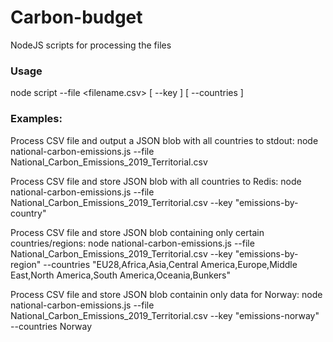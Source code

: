 # Carbon-budget 

NodeJS scripts for processing the files

### Usage
node script --file <filename.csv> [ --key <optional-redis-key> ]  [ --countries <optional-country-list> ]

### Examples:

Process CSV file and output a JSON blob with all countries to stdout:
node national-carbon-emissions.js --file National_Carbon_Emissions_2019_Territorial.csv

Process CSV file and store JSON blob with all countries to Redis:
node national-carbon-emissions.js --file National_Carbon_Emissions_2019_Territorial.csv --key "emissions-by-country"

Process CSV file and store JSON blob containing only certain countries/regions:
node national-carbon-emissions.js --file National_Carbon_Emissions_2019_Territorial.csv --key "emissions-by-region" --countries "EU28,Africa,Asia,Central America,Europe,Middle East,North America,South America,Oceania,Bunkers"

Process CSV file and store JSON blob containin only data for Norway:
node national-carbon-emissions.js --file National_Carbon_Emissions_2019_Territorial.csv --key "emissions-norway" --countries Norway 
